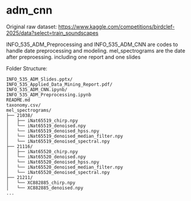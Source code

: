 # adm_cnn

Original raw dataset:
https://www.kaggle.com/competitions/birdclef-2025/data?select=train_soundscapes

INFO_535_ADM_Preprocessing and INFO_535_ADM_CNN are codes to handle date preprocessing and modeling.
mel_spectrograms are the date after preproessing.
including one report and one slides

Folder Structure:
```
INFO_535_ADM_Slides.pptx/
INFO_535_Applied_Data_Mining_Report.pdf/
INFO_535_ADM_CNN.ipynb/
INFO_535_ADM_Preprocessing.ipynb
README.md
taxonomy.csv/   
mel_spectrograms/ 
├── 21038/               
│   ├── iNat65519_chirp.npy
│   └── iNat65519_denoised.npy
│   └── iNat65519_denoised_hpss.npy
│   └── iNat65519_denoised_median_filter.npy
│   └── iNat65519_denoised_spectral.npy
├── 21116/                 
│   ├── iNat65520_chirp.npy
│   └── iNat65520_denoised.npy
│   └── iNat65520_denoised_hpss.npy
│   └── iNat65520_denoised_median_filter.npy
│   └── iNat65520_denoised_spectral.npy
├── 21211/
│   └── XC882885_chirp.npy
│   └── XC882885_denoised.npy
...
```
